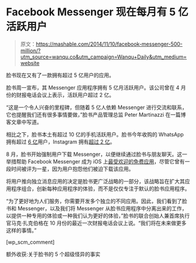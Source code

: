 # Facebook Messenger 现在每月有 5 亿活跃用户

> 原文：<https://mashable.com/2014/11/10/facebook-messenger-500-million/?utm_source=wanqu.co&utm_campaign=Wanqu+Daily&utm_medium=website>



脸书现在又有了一款拥有超过 5 亿用户的应用。

脸书周一宣布，其 Messenger 应用程序拥有 5 亿月活跃用户。该公司曾在 4 月份的财报电话会议上表示，活跃用户超过 2 亿。

“这是一个令人兴奋的里程碑，但随着 5 亿人依赖 Messenger 进行交流和联系，它也提醒我们还有很多事情要做，”脸书产品管理总监 Peter Martinazzi 在一篇博客文章中写道。

相比之下，脸书本土有超过 10 亿的手机活跃用户。脸书今年收购的 WhatsApp 拥有超过 [6 亿](http://mashable.com/2014/08/25/whatsapp-600-million-users)用户，Instagram 拥有[超过 2 亿](http://mashable.com/2014/03/25/instagram-200-million-users)。

8 月，脸书开始强制用户下载 Messenger，以便继续通过脸书与朋友聊天。这一举措帮助 Facebook Messenger 成为 iOS 上[最受欢迎的免费应用](http://mashable.com/2014/08/08/facebook-messenger-bad-reviews)，尽管它曾有一段时间被评为一星，因为用户抱怨他们被迫下载该应用。

将用户推向独立消息应用的决定是脸书更广泛战略的一部分，该战略旨在扩大其应用程序组合，创新每种应用程序的体验，而不是仅仅专注于默认的脸书应用程序。

“为了更好地为人们服务，你需要开发多个独立的不同应用。因此，我们看到了脸书和 Messenger，以及我们将 Messenger 从脸书应用程序中分离出来的工作，以提供一种专用的体验或一种我们认为更好的体验，”脸书的联合创始人兼首席执行官马克·扎克伯格在 10 月份的最近一次财报电话会议上说。“我们将在未来做更多这样的事情。”

[wp_scm_comment]

额外收获:关于脸书的 5 个超级怪异的事实

